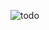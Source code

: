 ![todo](https://user-images.githubusercontent.com/98131006/188153778-75cba1ab-21e1-47bf-9dfe-bc0f4f995897.png)
